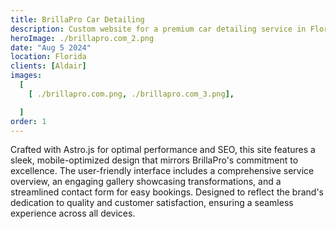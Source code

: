 ```yaml
---
title: BrillaPro Car Detailing  
description: Custom website for a premium car detailing service in Florida.  
heroImage: ./brillapro.com_2.png  
date: "Aug 5 2024"  
location: Florida  
clients: [Aldair]  
images:  
  [  
    [ ./brillapro.com.png, ./brillapro.com_3.png],  

  ]  
order: 1  
---
```

Crafted with Astro.js for optimal performance and SEO, this site features a sleek, mobile-optimized design that mirrors BrillaPro's commitment to excellence. The user-friendly interface includes a comprehensive service overview, an engaging gallery showcasing transformations, and a streamlined contact form for easy bookings. Designed to reflect the brand's dedication to quality and customer satisfaction, ensuring a seamless experience across all devices.
